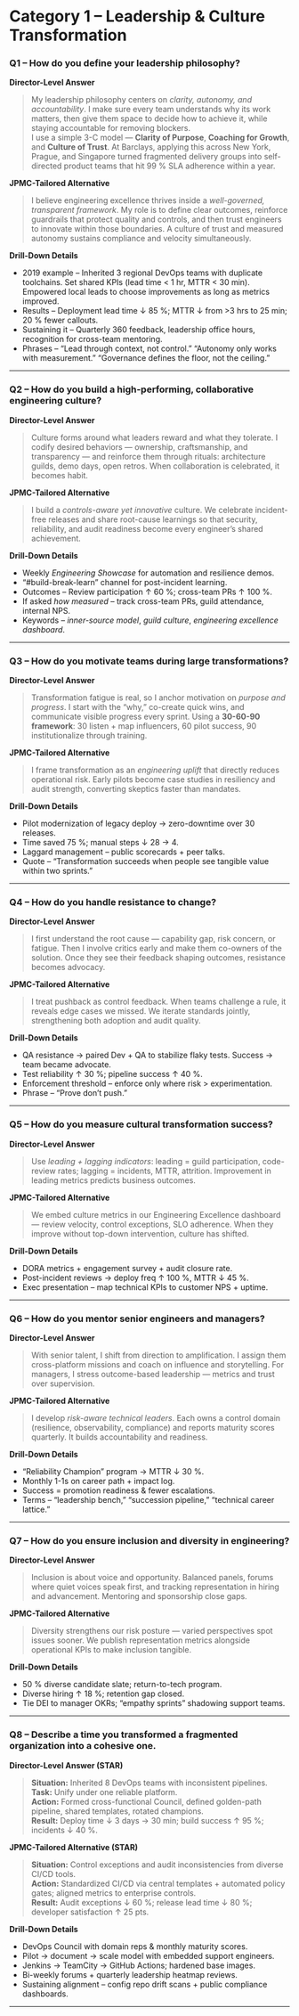 # Category 1 – Leadership & Culture Transformation

### Q1 – How do you define your leadership philosophy?
**Director-Level Answer**  
> My leadership philosophy centers on *clarity, autonomy, and accountability*. I make sure every team understands why its work matters, then give them space to decide how to achieve it, while staying accountable for removing blockers.  
> I use a simple 3-C model — **Clarity of Purpose**, **Coaching for Growth**, and **Culture of Trust**. At Barclays, applying this across New York, Prague, and Singapore turned fragmented delivery groups into self-directed product teams that hit 99 % SLA adherence within a year.

**JPMC-Tailored Alternative**  
> I believe engineering excellence thrives inside a *well-governed, transparent framework*. My role is to define clear outcomes, reinforce guardrails that protect quality and controls, and then trust engineers to innovate within those boundaries. A culture of trust and measured autonomy sustains compliance and velocity simultaneously.

**Drill-Down Details**  
* 2019 example – Inherited 3 regional DevOps teams with duplicate toolchains. Set shared KPIs (lead time < 1 hr, MTTR < 30 min). Empowered local leads to choose improvements as long as metrics improved.  
* Results – Deployment lead time ↓ 85 %; MTTR ↓ from >3 hrs to 25 min; 20 % fewer callouts.  
* Sustaining it – Quarterly 360 feedback, leadership office hours, recognition for cross-team mentoring.  
* Phrases – “Lead through context, not control.”  “Autonomy only works with measurement.”  “Governance defines the floor, not the ceiling.”

---

### Q2 – How do you build a high-performing, collaborative engineering culture?
**Director-Level Answer**  
> Culture forms around what leaders reward and what they tolerate. I codify desired behaviors — ownership, craftsmanship, and transparency — and reinforce them through rituals: architecture guilds, demo days, open retros. When collaboration is celebrated, it becomes habit.

**JPMC-Tailored Alternative**  
> I build a *controls-aware yet innovative* culture. We celebrate incident-free releases and share root-cause learnings so that security, reliability, and audit readiness become every engineer’s shared achievement.

**Drill-Down Details**  
* Weekly *Engineering Showcase* for automation and resilience demos.  
* “#build-break-learn” channel for post-incident learning.  
* Outcomes – Review participation ↑ 60 %; cross-team PRs ↑ 100 %.  
* If asked *how measured* – track cross-team PRs, guild attendance, internal NPS.  
* Keywords – *inner-source model*, *guild culture*, *engineering excellence dashboard*.

---

### Q3 – How do you motivate teams during large transformations?
**Director-Level Answer**  
> Transformation fatigue is real, so I anchor motivation on *purpose and progress*. I start with the “why,” co-create quick wins, and communicate visible progress every sprint. Using a **30-60-90 framework**: 30 listen + map influencers, 60 pilot success, 90 institutionalize through training.

**JPMC-Tailored Alternative**  
> I frame transformation as an *engineering uplift* that directly reduces operational risk. Early pilots become case studies in resiliency and audit strength, converting skeptics faster than mandates.

**Drill-Down Details**  
* Pilot modernization of legacy deploy → zero-downtime over 30 releases.  
* Time saved 75 %; manual steps ↓ 28 → 4.  
* Laggard management – public scorecards + peer talks.  
* Quote – “Transformation succeeds when people see tangible value within two sprints.”

---

### Q4 – How do you handle resistance to change?
**Director-Level Answer**  
> I first understand the root cause — capability gap, risk concern, or fatigue. Then I involve critics early and make them co-owners of the solution. Once they see their feedback shaping outcomes, resistance becomes advocacy.

**JPMC-Tailored Alternative**  
> I treat pushback as control feedback. When teams challenge a rule, it reveals edge cases we missed. We iterate standards jointly, strengthening both adoption and audit quality.

**Drill-Down Details**  
* QA resistance → paired Dev + QA to stabilize flaky tests. Success → team became advocate.  
* Test reliability ↑ 30 %; pipeline success ↑ 40 %.  
* Enforcement threshold – enforce only where risk > experimentation.  
* Phrase – “Prove don’t push.”

---

### Q5 – How do you measure cultural transformation success?
**Director-Level Answer**  
> Use *leading + lagging indicators*: leading = guild participation, code-review rates; lagging = incidents, MTTR, attrition. Improvement in leading metrics predicts business outcomes.

**JPMC-Tailored Alternative**  
> We embed culture metrics in our Engineering Excellence dashboard — review velocity, control exceptions, SLO adherence. When they improve without top-down intervention, culture has shifted.

**Drill-Down Details**  
* DORA metrics + engagement survey + audit closure rate.  
* Post-incident reviews → deploy freq ↑ 100 %, MTTR ↓ 45 %.  
* Exec presentation – map technical KPIs to customer NPS + uptime.

---

### Q6 – How do you mentor senior engineers and managers?
**Director-Level Answer**  
> With senior talent, I shift from direction to amplification. I assign them cross-platform missions and coach on influence and storytelling. For managers, I stress outcome-based leadership — metrics and trust over supervision.

**JPMC-Tailored Alternative**  
> I develop *risk-aware technical leaders*. Each owns a control domain (resilience, observability, compliance) and reports maturity scores quarterly. It builds accountability and readiness.

**Drill-Down Details**  
* “Reliability Champion” program → MTTR ↓ 30 %.  
* Monthly 1-1s on career path + impact log.  
* Success = promotion readiness & fewer escalations.  
* Terms – “leadership bench,” “succession pipeline,” “technical career lattice.”

---

### Q7 – How do you ensure inclusion and diversity in engineering?
**Director-Level Answer**  
> Inclusion is about voice and opportunity. Balanced panels, forums where quiet voices speak first, and tracking representation in hiring and advancement. Mentoring and sponsorship close gaps.

**JPMC-Tailored Alternative**  
> Diversity strengthens our risk posture — varied perspectives spot issues sooner. We publish representation metrics alongside operational KPIs to make inclusion tangible.

**Drill-Down Details**  
* 50 % diverse candidate slate; return-to-tech program.  
* Diverse hiring ↑ 18 %; retention gap closed.  
* Tie DEI to manager OKRs; “empathy sprints” shadowing support teams.

---

### Q8 – Describe a time you transformed a fragmented organization into a cohesive one.
**Director-Level Answer (STAR)**  
> **Situation:** Inherited 8 DevOps teams with inconsistent pipelines.  
> **Task:** Unify under one reliable platform.  
> **Action:** Formed cross-functional Council, defined golden-path pipeline, shared templates, rotated champions.  
> **Result:** Deploy time ↓ 3 days → 30 min; build success ↑ 95 %; incidents ↓ 40 %.

**JPMC-Tailored Alternative (STAR)**  
> **Situation:** Control exceptions and audit inconsistencies from diverse CI/CD tools.  
> **Action:** Standardized CI/CD via central templates + automated policy gates; aligned metrics to enterprise controls.  
> **Result:** Audit exceptions ↓ 60 %; release lead time ↓ 80 %; developer satisfaction ↑ 25 pts.

**Drill-Down Details**  
* DevOps Council with domain reps & monthly maturity scores.  
* Pilot → document → scale model with embedded support engineers.  
* Jenkins → TeamCity → GitHub Actions; hardened base images.  
* Bi-weekly forums + quarterly leadership heatmap reviews.  
* Sustaining alignment – config repo drift scans + public compliance dashboards.

---
